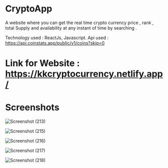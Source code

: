 # CryptoApp
A website where you can get the real time crypto currency price , rank  , total Supply and availability at any instant of time by searching . 

Technology used : ReactJs, Javascript. 
Api used : https://api.coinstats.app/public/v1/coins?skip=0 




# Link for Website : https://kkcryptocurrency.netlify.app/



# Screenshots
![Screenshot (213)](https://user-images.githubusercontent.com/92263447/223782182-508ba0b5-ff9b-437e-891b-137c399f6107.png)

![Screenshot (215)](https://user-images.githubusercontent.com/92263447/223782332-cea3ffaf-0b1a-4fff-88a8-2b225a2a953c.png)

![Screenshot (216)](https://user-images.githubusercontent.com/92263447/223782365-f7777cc5-d2c5-4690-8cc4-1191831c1d0c.png)

![Screenshot (217)](https://user-images.githubusercontent.com/92263447/223782416-d511682a-b6a3-4b62-b01f-1758241f8a55.png)

![Screenshot (218)](https://user-images.githubusercontent.com/92263447/223782464-857c173d-d918-4242-882e-1e83bec10932.png)

